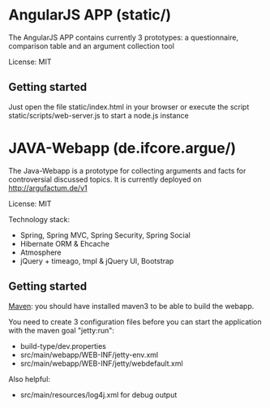 # AngularJS APP (static/)
The AngularJS APP contains currently 3 prototypes: a questionnaire, comparison table and an argument collection tool

License: MIT

## Getting started
Just open the file static/index.html in your browser or execute the script static/scripts/web-server.js to start a node.js instance

# JAVA-Webapp (de.ifcore.argue/)
The Java-Webapp is a prototype for collecting arguments and facts for controversial discussed topics. It is currently deployed on http://argufactum.de/v1

License: MIT 

Technology stack:
- Spring, Spring MVC, Spring Security, Spring Social
- Hibernate ORM & Ehcache
- Atmosphere
- jQuery + timeago, tmpl & jQuery UI, Bootstrap

## Getting started
[Maven](http://maven.apache.org): you should have installed maven3 to be able to build the webapp.

You need to create 3 configuration files before you can start the application with the maven goal "jetty:run":

- build-type/dev.properties
- src/main/webapp/WEB-INF/jetty-env.xml
- src/main/webapp/WEB-INF/jetty/webdefault.xml

Also helpful:
- src/main/resources/log4j.xml for debug output

